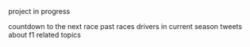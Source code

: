 project in progress

countdown to the next race
past races
drivers in current season
tweets about f1 related topics
